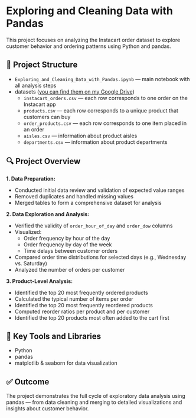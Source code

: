 # Exploring and Cleaning Data with Pandas

This project focuses on analyzing the Instacart order dataset to explore customer behavior and ordering patterns using Python and pandas.

## 📁 Project Structure

- `Exploring_and_Cleaning_Data_with_Pandas.ipynb` — main notebook with all analysis steps
- datasets ([you can find them on my Google Drive](https://drive.google.com/drive/folders/10blCPoIDKsl7-MNaaA0CJ5UIfujM8YlN?usp=sharing))
    - `instacart_orders.csv` — each row corresponds to one order on the Instacart app
    - `products.csv` — each row corresponds to a unique product that customers can buy
    - `order_products.csv` — each row corresponds to one item placed in an order
    - `aisles.csv` — information about product aisles
    - `departments.csv` — information about product departments

## 🔍 Project Overview

**1. Data Preparation:**
- Conducted initial data review and validation of expected value ranges
- Removed duplicates and handled missing values
- Merged tables to form a comprehensive dataset for analysis

**2. Data Exploration and Analysis:**
- Verified the validity of `order_hour_of_day` and `order_dow` columns
- Visualized:
  - Order frequency by hour of the day
  - Order frequency by day of the week
  - Time delays between customer orders
- Compared order time distributions for selected days (e.g., Wednesday vs. Saturday)
- Analyzed the number of orders per customer

**3. Product-Level Analysis:**
- Identified the top 20 most frequently ordered products
- Calculated the typical number of items per order
- Identified the top 20 most frequently reordered products
- Computed reorder ratios per product and per customer
- Identified the top 20 products most often added to the cart first

## 📌 Key Tools and Libraries

- Python
- pandas
- matplotlib & seaborn for data visualization

## ✅ Outcome

The project demonstrates the full cycle of exploratory data analysis using pandas — from data cleaning and merging to detailed visualizations and insights about customer behavior.
